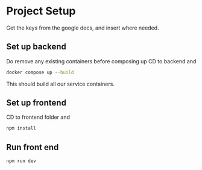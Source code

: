 # Project Setup
Get the keys from the google docs, and insert where needed.

## Set up backend
Do remove any existing containers before composing up
CD to backend and
```sh
docker compose up --build
```
This should build all our service containers. 

## Set up frontend

CD to frontend folder and 
```sh
npm install
```

## Run front end

```sh
npm run dev
```

